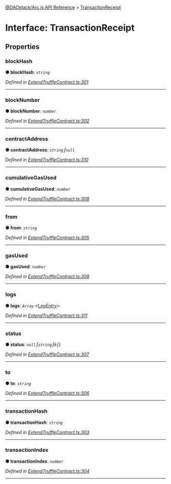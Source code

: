[@DAOstack/Arc.js API Reference](../README.md) > [TransactionReceipt](../interfaces/transactionreceipt.md)



# Interface: TransactionReceipt


## Properties
<a id="blockhash"></a>

###  blockHash

**●  blockHash**:  *`string`* 

*Defined in [ExtendTruffleContract.ts:301](https://github.com/daostack/arc.js/blob/0fff6d4/lib/ExtendTruffleContract.ts#L301)*





___

<a id="blocknumber"></a>

###  blockNumber

**●  blockNumber**:  *`number`* 

*Defined in [ExtendTruffleContract.ts:302](https://github.com/daostack/arc.js/blob/0fff6d4/lib/ExtendTruffleContract.ts#L302)*





___

<a id="contractaddress"></a>

###  contractAddress

**●  contractAddress**:  *`string`⎮`null`* 

*Defined in [ExtendTruffleContract.ts:310](https://github.com/daostack/arc.js/blob/0fff6d4/lib/ExtendTruffleContract.ts#L310)*





___

<a id="cumulativegasused"></a>

###  cumulativeGasUsed

**●  cumulativeGasUsed**:  *`number`* 

*Defined in [ExtendTruffleContract.ts:308](https://github.com/daostack/arc.js/blob/0fff6d4/lib/ExtendTruffleContract.ts#L308)*





___

<a id="from"></a>

###  from

**●  from**:  *`string`* 

*Defined in [ExtendTruffleContract.ts:305](https://github.com/daostack/arc.js/blob/0fff6d4/lib/ExtendTruffleContract.ts#L305)*





___

<a id="gasused"></a>

###  gasUsed

**●  gasUsed**:  *`number`* 

*Defined in [ExtendTruffleContract.ts:309](https://github.com/daostack/arc.js/blob/0fff6d4/lib/ExtendTruffleContract.ts#L309)*





___

<a id="logs"></a>

###  logs

**●  logs**:  *`Array`.<[LogEntry](logentry.md)>* 

*Defined in [ExtendTruffleContract.ts:311](https://github.com/daostack/arc.js/blob/0fff6d4/lib/ExtendTruffleContract.ts#L311)*





___

<a id="status"></a>

###  status

**●  status**:  *`null`⎮`string`⎮`0`⎮`1`* 

*Defined in [ExtendTruffleContract.ts:307](https://github.com/daostack/arc.js/blob/0fff6d4/lib/ExtendTruffleContract.ts#L307)*





___

<a id="to"></a>

###  to

**●  to**:  *`string`* 

*Defined in [ExtendTruffleContract.ts:306](https://github.com/daostack/arc.js/blob/0fff6d4/lib/ExtendTruffleContract.ts#L306)*





___

<a id="transactionhash"></a>

###  transactionHash

**●  transactionHash**:  *`string`* 

*Defined in [ExtendTruffleContract.ts:303](https://github.com/daostack/arc.js/blob/0fff6d4/lib/ExtendTruffleContract.ts#L303)*





___

<a id="transactionindex"></a>

###  transactionIndex

**●  transactionIndex**:  *`number`* 

*Defined in [ExtendTruffleContract.ts:304](https://github.com/daostack/arc.js/blob/0fff6d4/lib/ExtendTruffleContract.ts#L304)*





___


